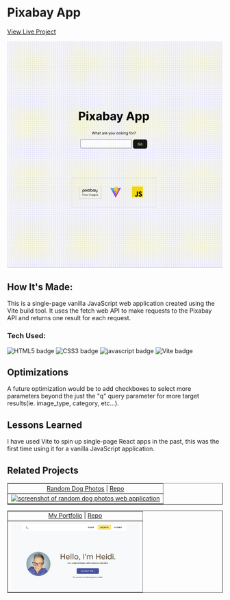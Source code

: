 # Pixabay App

[View Live Project](https://pixabay-api-project.netlify.app/)

<img src="./public/pixabay.gif" alt="animated gif of Pixabay App" />

## How It's Made:
This is a single-page vanilla JavaScript web application created using the Vite build tool. It uses the fetch web API to make requests to the Pixabay API and returns one result for each request.

### Tech Used:
<img src="https://img.shields.io/badge/HTML-black?style=flat-square&logo=html5" alt="HTML5 badge" height="50"> <img src="https://img.shields.io/badge/CSS-black?style=flat-square&logo=css3" alt="CSS3 badge" height="50"> <img src="https://img.shields.io/badge/javascript-black?style=flat-square&logo=javascript" alt="javascript badge" height="50"> <img src="https://img.shields.io/badge/Vite-black?style=flat-square&logo=Vite" alt="Vite badge" height="50">

## Optimizations

A future optimization would be to add checkboxes to select more parameters beyond the just the "q" query parameter for more target results(ie. image_type, category, etc...).

## Lessons Learned

I have used Vite to spin up single-page React apps in the past, this was the first time using it for a vanilla JavaScript application.

## Related Projects

<table border="1">
  <tr>
    <td style="text-align: center;"><a href="https://heidifryzell.com/random-dog-photo/">Random Dog Photos</a> | <a href="https://github.com/heidi37/random-dog-photo">Repo</a></td>
  </tr>
  <tr>
    <td><a href="https://heidifryzell.com/random-dog-photo/"><img width="300" src="https://raw.githubusercontent.com/heidi37/random-dog-photo/main/screenshot.png" alt="screenshot of random dog photos web application" /></a></td>
  </tr>
</table>

<table border="1">
  <tr>
    <td style="text-align: center;"><a href="https://heidifryzell.com">My Portfolio</a> | <a href="https://github.com/heidi37/my-python-portfolio">Repo</a></td>
  </tr>
  <tr>
    <td><a href="https://heidifryzell.com"><img width="300" src="https://raw.githubusercontent.com/heidi37/my-python-portfolio/main/static/images/screenshot.png" alt="screenshot of web development portfolio built with Python" /></a></td>
  </tr>
</table>

